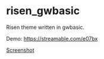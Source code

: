 # risen_gwbasic
Risen theme written in gwbasic.

Demo:
https://streamable.com/e07bx

[Screenshot](https://raw.githubusercontent.com/johnhagstrom/risen_gwbasic/master/risen_gwbasic.png)

